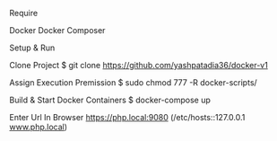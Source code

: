 Require

Docker
Docker Composer

Setup & Run

Clone Project
$ git clone https://github.com/yashpatadia36/docker-v1

Assign Execution Premission
$ sudo chmod 777 -R docker-scripts/

Build & Start Docker Containers
$ docker-compose up

Enter Url In Browser
https://php.local:9080 (/etc/hosts::127.0.0.1 www.php.local)

